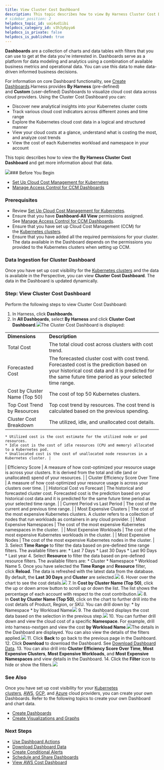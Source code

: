 ```yaml
---
title: View Cluster Cost Dashboard
description: This topic describes how to view By Harness Cluster Cost Dashboard and get more information about that data.
# sidebar_position: 2
helpdocs_topic_id: uai4ud1ibi
helpdocs_category_id: v3h3y6pya6
helpdocs_is_private: false
helpdocs_is_published: true
---
```


**Dashboards** are a collection of charts and data tables with filters that you can use to get at the data you're interested in. Dashboards serve as a platform for data modeling and analytics using a combination of available business metrics and operational data. You can use this data to make data-driven informed business decisions.

For information on core Dashboard functionality, see [Create Dashboards](/article/ardf4nbvcy-create-dashboards).Harness provides **By Harness** (pre-defined) and **Custom** (user-defined) Dashboards to visualize cloud cost data across cloud providers. Using the Cluster Cost Dashboard you can:

* Discover new analytical insights into your Kubernetes cluster costs
* Track various cloud cost indicators across different zones and time range
* Explore the Kubernetes cloud cost data in a logical and structured manner
* View your cloud costs at a glance, understand what is costing the most, and analyze cost trends
* View the cost of each Kubernetes workload and namespace in your account

This topic describes how to view the **By Harness Cluster Cost Dashboard** and get more information about that data.

![](./static/cluster-cost-dashboard-63.png)### Before You Begin

* [Set Up Cloud Cost Management for Kubernetes](/article/ltt65r6k39-set-up-cost-visibility-for-kubernetes)
* [Manage Access Control for CCM Dashboards](/article/ng6yaxqi2r-manage-access-control-for-ccm-dashboards)

### Prerequisites

* Review [Set Up Cloud Cost Management for Kubernetes](/article/ltt65r6k39-set-up-cost-visibility-for-kubernetes).
* Ensure that you have **Dashboard-All View** permissions assigned. See [Manage Access Control for CCM Dashboards](https://ngdocs.harness.io/article/ng6yaxqi2r-manage-access-control-for-ccm-dashboards).
* Ensure that you have set up Cloud Cost Management (CCM) for the [Kubernetes clusters](/article/ltt65r6k39-set-up-cost-visibility-for-kubernetes).
* Ensure that you have added all the required permissions for your cluster. The data available in the Dashboard depends on the permissions you provided to the Kubernetes clusters when setting up CCM.

### Data Ingestion for Cluster Dashboard

Once you have set up cost visibility for the [Kubernetes clusters](/article/ltt65r6k39-set-up-cost-visibility-for-kubernetes) and the data is available in the Perspective, you can view **Cluster Cost Dashboard**. The data in the Dashboard is updated dynamically.

### Step: View Cluster Cost Dashboard

Perform the following steps to view Cluster Cost Dashboard:

1. In Harness, click **Dashboards**.
2. In **All Dashboards**, select **By Harness** and click **Cluster Cost Dashboard**.![](./static/cluster-cost-dashboard-64.png)The Cluster Cost Dashboard is displayed:  


|  |  |
| --- | --- |
| **Dimensions** | **Description** |
| Total Cost | The total cloud cost across clusters with cost trend. |
| Forecasted Cost | The forecasted cluster cost with cost trend. Forecasted cost is the prediction based on your historical cost data and it is predicted for the same future time period as your selected time range. |
| Cost by Cluster Name (Top 50) | The cost of top 50 Kubernetes clusters. |
| Top Cost Trend by Resources | Top cost trend by resources. The cost trend is calculated based on the previous spending. |
| Cluster Cost Breakdown | The utilized, idle, and unallocated cost details.
	* Utilized cost is the cost estimate for the utilized node or pod resources.
	* Idle cost is the cost of idle resources (CPU and memory) allocated to a Kubernetes pod.
	* Unallocated cost is the cost of unallocated node resources in a Kubernetes cluster. |
| Efficiency Score | A measure of how cost-optimized your resource usage is across your clusters. It is derived from the total and idle (and or unallocated) spend of your resources. |
| Cluster Efficiency Score Over Time | A measure of how cost-optimized your resource usage is across your clusters over time. |
| Historical Cost vs Forecast | The historical and forecasted cluster cost. Forecasted cost is the prediction based on your historical cost data and it is predicted for the same future time period as your selected time range. |
| Current Period vs Last Period | The cost of the current and previous time range. |
| Most Expensive Clusters | The cost of the most expensive Kubernetes clusters. A cluster refers to a collection of nodes that run workloads as containers in any cloud provider. |
| Most Expensive Namespaces | The cost of the most expensive Kubernetes namespaces in the cluster.  |
| Most Expensive Workloads | The cost of the most expensive Kubernetes workloads in the cluster. |
| Most Expensive Nodes | The cost of the most expensive Kubernetes nodes in the cluster. |
3. Select **Time Range** to filter the data based on pre-defined time range filters. The available filters are:
	* Last 7 Days
	* Last 30 Days
	* Last 90 Days
	* Last year
4. Select **Resource** to filter the data based on pre-defined resource filters. The available filters are:
	* Cluster
	* Namespace
	* Workload Name
5. Once you have selected the **Time Range** and **Resource** filter, click **Reload**. The data is refreshed with the latest data from the database. By default, the **Last 30 Days** and **Cluster** are selected.![](./static/cluster-cost-dashboard-65.png)
6. Hover over the chart to see the cost details.![](./static/cluster-cost-dashboard-66.png)
7. In **Cost by Cluster Name (Top 50)**, click the up or down arrow button to scroll up or down the list. The list shows the percentage of each account with respect to the cost contribution.![](./static/cluster-cost-dashboard-67.png)
8. In **Cost by Cluster Name (Top 50)**, click on the chart to further drill into the cost details of Product, Region, or SKU. You can drill down by:
	* by Namespace
	* by Workload Name![](./static/cluster-cost-dashboard-68.png)
9. The dashboard displays the cost data based on the selection in the previous step.![](./static/cluster-cost-dashboard-69.png)
10. You can further drill down and view the cloud cost of a specific **Namespace**. For example, drill into harness-nextgen and view the cost **by Workload Name**.![](./static/cluster-cost-dashboard-70.png)The details in the Dashboard are displayed. You can also view the details of the filters applied.![](./static/cluster-cost-dashboard-71.png)
11. Click **Back** to go back to the previous page in the Dashboard.
12. Click **Download** to download the Dashboard. See [Download Dashboard Data](https://ngdocs.harness.io/article/op59lb1pxv-download-dashboard-data).
13. You can also drill into **Cluster Efficiency Score Over Time**, **Most Expensive Clusters**, **Most Expensive Workloads**, and **Most Expensive Namespaces** and view details in the Dashboard.
14. Click the **Filter** icon to hide or show the filters.![](./static/cluster-cost-dashboard-72.png)

### See Also

Once you have set up cost visibility for your [Kubernetes clusters](https://ngdocs.harness.io/article/ltt65r6k39-set-up-cost-visibility-for-kubernetes), [AWS](https://ngdocs.harness.io/article/80vbt5jv0q-set-up-cost-visibility-for-aws), [GCP](https://ngdocs.harness.io/article/kxnsritjls-set-up-cost-visibility-for-gcp), and [Azure](https://ngdocs.harness.io/article/v682mz6qfd-set-up-cost-visibility-for-azure) cloud providers, you can create your own Dashboards. Refer to the following topics to create your own Dashboard and chart data.

* [Create Dashboards](https://ngdocs.harness.io/article/ardf4nbvcy-create-dashboards)
* [Create Visualizations and Graphs](https://ngdocs.harness.io/article/n2jqctdt7c-create-visualizations-and-graphs)

### Next Steps

* [Use Dashboard Actions](https://ngdocs.harness.io/article/y1oh7mkwmh-use-dashboard-actions)
* [Download Dashboard Data](https://ngdocs.harness.io/article/op59lb1pxv-download-dashboard-data)
* [Create Conditional Alerts](https://ngdocs.harness.io/article/ro0i58mvby-create-conditional-alerts)
* [Schedule and Share Dashboards](https://ngdocs.harness.io/article/35gfke0rl8-share-dashboards)
* [View AWS Cost Dashboard](https://ngdocs.harness.io/article/u3yxrebj6r-aws-dashboard)

